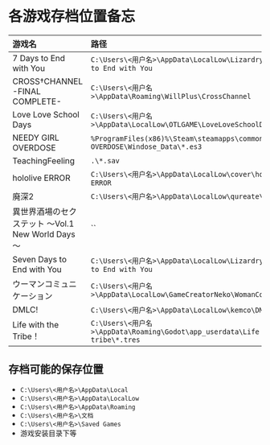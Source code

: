 # 各游戏存档位置备忘

| 游戏名   | 路径  |
| :------ | :---- |
| 7 Days to End with You | `C:\Users\<用户名>\AppData\LocalLow\Lizardry\Seven Days to End with You` |
| CROSS†CHANNEL -FINAL COMPLETE- | `C:\Users\<用户名>\AppData\Roaming\WillPlus\CrossChannel` |
| Love Love School Days | `C:\Users\<用户名>\AppData\LocalLow\OTLGAME\LoveLoveSchoolDays` |
| NEEDY GIRL OVERDOSE | `%ProgramFiles(x86)%\Steam\steamapps\common\NEEDY GIRL OVERDOSE\Windose_Data\*.es3` |
| TeachingFeeling | `.\*.sav`  |
| hololive ERROR | `C:\Users\<用户名>\AppData\LocalLow\cover\hololive ERROR` |
| 廃深2 | `C:\Users\<用户名>\AppData\LocalLow\qureate\haishin2` |
| 異世界酒場のセクステット ～Vol.1 New World Days～ | `` |
| Seven Days to End with You | `C:\Users\<用户名>\AppData\LocalLow\Lizardry\Seven Days to End with You` |
| ウーマンコミュニケーション | `C:\Users\<用户名>\AppData\LocalLow\GameCreatorNeko\WomanCommunication` |
| DMLC! | `C:\Users\<用户名>\AppData\LocalLow\kemco\DMLC` |
| Life with the Tribe！ | `C:\Users\<用户名>\AppData\Roaming\Godot\app_userdata\Life with the tribe\*.tres` |

## 存档可能的保存位置

- `C:\Users\<用户名>\AppData\Local`
- `C:\Users\<用户名>\AppData\LocalLow`
- `C:\Users\<用户名>\AppData\Roaming`
- `C:\Users\<用户名>\文档`
- `C:\Users\<用户名>\Saved Games`
- 游戏安装目录下等
